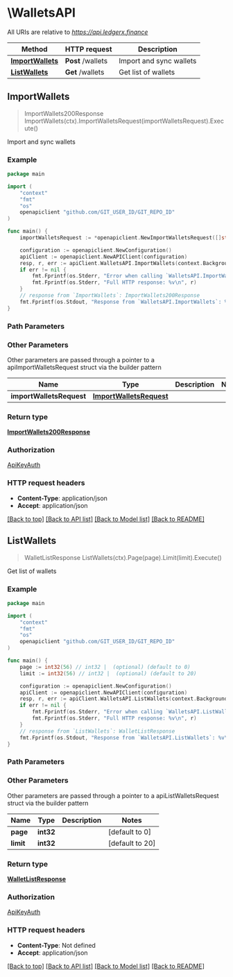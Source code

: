 # \WalletsAPI

All URIs are relative to *https://api.ledgerx.finance*

Method | HTTP request | Description
------------- | ------------- | -------------
[**ImportWallets**](WalletsAPI.md#ImportWallets) | **Post** /wallets | Import and sync wallets
[**ListWallets**](WalletsAPI.md#ListWallets) | **Get** /wallets | Get list of wallets



## ImportWallets

> ImportWallets200Response ImportWallets(ctx).ImportWalletsRequest(importWalletsRequest).Execute()

Import and sync wallets

### Example

```go
package main

import (
	"context"
	"fmt"
	"os"
	openapiclient "github.com/GIT_USER_ID/GIT_REPO_ID"
)

func main() {
	importWalletsRequest := *openapiclient.NewImportWalletsRequest([]string{"Wallets_example"}) // ImportWalletsRequest | 

	configuration := openapiclient.NewConfiguration()
	apiClient := openapiclient.NewAPIClient(configuration)
	resp, r, err := apiClient.WalletsAPI.ImportWallets(context.Background()).ImportWalletsRequest(importWalletsRequest).Execute()
	if err != nil {
		fmt.Fprintf(os.Stderr, "Error when calling `WalletsAPI.ImportWallets``: %v\n", err)
		fmt.Fprintf(os.Stderr, "Full HTTP response: %v\n", r)
	}
	// response from `ImportWallets`: ImportWallets200Response
	fmt.Fprintf(os.Stdout, "Response from `WalletsAPI.ImportWallets`: %v\n", resp)
}
```

### Path Parameters



### Other Parameters

Other parameters are passed through a pointer to a apiImportWalletsRequest struct via the builder pattern


Name | Type | Description  | Notes
------------- | ------------- | ------------- | -------------
 **importWalletsRequest** | [**ImportWalletsRequest**](ImportWalletsRequest.md) |  | 

### Return type

[**ImportWallets200Response**](ImportWallets200Response.md)

### Authorization

[ApiKeyAuth](../README.md#ApiKeyAuth)

### HTTP request headers

- **Content-Type**: application/json
- **Accept**: application/json

[[Back to top]](#) [[Back to API list]](../README.md#documentation-for-api-endpoints)
[[Back to Model list]](../README.md#documentation-for-models)
[[Back to README]](../README.md)


## ListWallets

> WalletListResponse ListWallets(ctx).Page(page).Limit(limit).Execute()

Get list of wallets

### Example

```go
package main

import (
	"context"
	"fmt"
	"os"
	openapiclient "github.com/GIT_USER_ID/GIT_REPO_ID"
)

func main() {
	page := int32(56) // int32 |  (optional) (default to 0)
	limit := int32(56) // int32 |  (optional) (default to 20)

	configuration := openapiclient.NewConfiguration()
	apiClient := openapiclient.NewAPIClient(configuration)
	resp, r, err := apiClient.WalletsAPI.ListWallets(context.Background()).Page(page).Limit(limit).Execute()
	if err != nil {
		fmt.Fprintf(os.Stderr, "Error when calling `WalletsAPI.ListWallets``: %v\n", err)
		fmt.Fprintf(os.Stderr, "Full HTTP response: %v\n", r)
	}
	// response from `ListWallets`: WalletListResponse
	fmt.Fprintf(os.Stdout, "Response from `WalletsAPI.ListWallets`: %v\n", resp)
}
```

### Path Parameters



### Other Parameters

Other parameters are passed through a pointer to a apiListWalletsRequest struct via the builder pattern


Name | Type | Description  | Notes
------------- | ------------- | ------------- | -------------
 **page** | **int32** |  | [default to 0]
 **limit** | **int32** |  | [default to 20]

### Return type

[**WalletListResponse**](WalletListResponse.md)

### Authorization

[ApiKeyAuth](../README.md#ApiKeyAuth)

### HTTP request headers

- **Content-Type**: Not defined
- **Accept**: application/json

[[Back to top]](#) [[Back to API list]](../README.md#documentation-for-api-endpoints)
[[Back to Model list]](../README.md#documentation-for-models)
[[Back to README]](../README.md)

